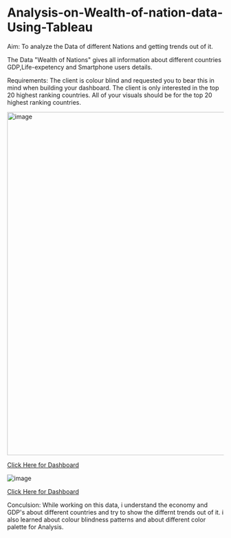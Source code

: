 # Analysis-on-Wealth-of-nation-data-Using-Tableau

Aim: To analyze the Data of different Nations and getting trends out of it.

The Data "Wealth of Nations" gives all information about different countries GDP,Life-expetency and Smartphone users details.

Requirements:
The client is colour blind and requested you to bear this in mind when building your dashboard. The client is only interested in the top 20 highest ranking countries. All of your visuals should be for the top 20 highest ranking countries.



<img width="797" alt="image" src="https://user-images.githubusercontent.com/119513176/208924719-3a5c2381-6c1b-4357-a9dc-812a74a0f812.png">

[Click Here for Dashboard](https://public.tableau.com/app/profile/srimahalakshmi.irrinki1404/viz/MyProjectDashboard1/Dashboard1?publish=yes) 

![image](https://user-images.githubusercontent.com/119513176/208925214-46d566cc-b77e-4e2f-b204-b3e4ae848296.png)

[Click Here for Dashboard](https://public.tableau.com/app/profile/srimahalakshmi.irrinki1404/viz/MyProjectDashboard1/Dashboard2?publish=yes)

Conculsion: While working on this data, i understand the economy and GDP's about different countries and  try to show the differnt trends out of it. i also learned about colour blindness patterns and about different color palette for Analysis. 
